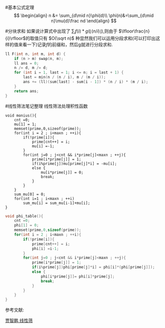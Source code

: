 #基本公式定理
$$
\begin{align}
n &= \sum_{d\mid n}\phi(d)\\
\phi(n)&=\sum_{d\mid n}\mu(d)\frac nd
\end{align}
$$

#分块求和
如果说计算式中出现了 $\sum_if(i)*g(\lfloor(n/i)\rfloor)$,则由于 $\lfloor\frac{n}{i}\rfloor$的取值只有 $O(\sqrt n)$ 种显然我们可以运用分段求和(可以打印出这样的值来看一下)记录$f$的前缀和，然后g就进行分段求和.
```c++
ll F(int n, int m, int d) {
    if (n > m) swap(n, m);
    ll ans = 0;
    n /= d, m /= d;
    for (int i = 1, last = 1; i <= n; i = last + 1) {
        last = min(n / (n / i), m / (m / i));
        ans += (ll)(sum[last] - sum[i - 1]) * (n / i) * (m / i);
    }
    return ans;
}
```

#线性筛法笔记整理
线性筛法处理积性函数
```
void monius(){
    cnt =0;
    mu[1] = 1;
    memset(prime,0,sizeof(prime));
    for(int i = 2 ; i<maxn ; ++i){
        if(!prime[i]){
            prime[cnt++] = i;
            mu[i] =-1;
        }
        for(int j=0 ; j<cnt && i*prime[j]<maxn ; ++j){
            prime[i*prime[j]] = 1;
            if(i%prime[j])mu[prime[j]*i] = -mu[i];
            else {
                mu[i*prime[j]] = 0;
                break;
            }
        }
    }
    sum_mu[0] = 0;
    for(int i=1 ; i<maxn ; ++i)
        sum_mu[i] = sum_mu[i-1]+mu[i];
}
```

```c++
void phi_table(){
    cnt =0;
    phi[1] = 0;
    memset(prime,0,sizeof(prime));
    for(int i = 2 ; i<maxn ; ++i){
        if(!prime[i]){
            prime[cnt++] = i;
            phi[i] =i-1;
        }
        for(int j=0 ; j<cnt && i*prime[j]<maxn ; ++j){
            prime[i*prime[j]] = 1;
            if(i%prime[j])phi[prime[j]*i] = phi[i]*(phi[prime[j]]);
            else {
                phi[i*prime[j]]= phi[i]*prime[j];
                break;
            }
        }
    }
}
```
参考文献:

[贾智鹏 线性筛](https://wenku.baidu.com/view/2d706761aa00b52acec7ca63.html?re=view)
